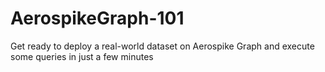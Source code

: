 # AerospikeGraph-101
Get ready to deploy a real-world dataset on Aerospike Graph and execute some queries in just a few minutes

